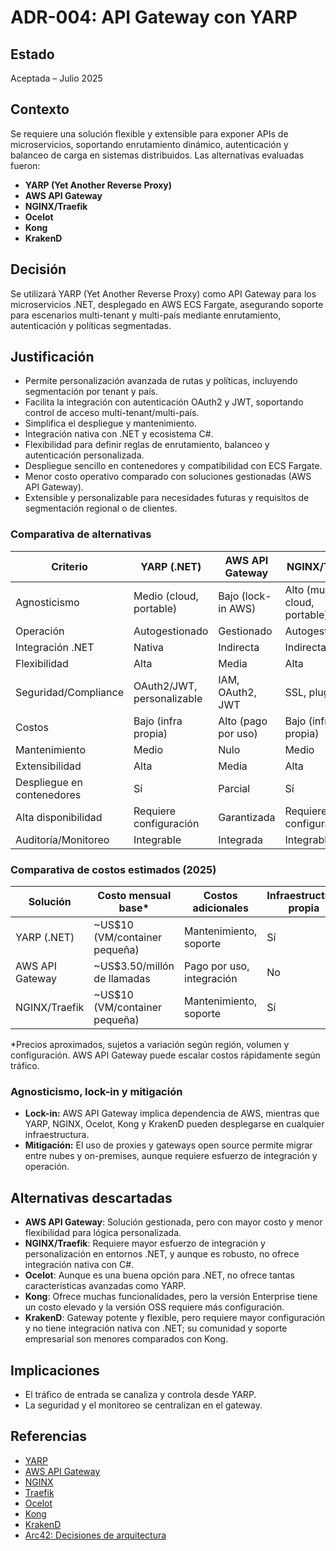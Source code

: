 # ADR-004: API Gateway con YARP

## Estado

Aceptada – Julio 2025

## Contexto

Se requiere una solución flexible y extensible para exponer APIs de microservicios, soportando enrutamiento dinámico, autenticación y balanceo de carga en sistemas distribuidos. Las alternativas evaluadas fueron:

- **YARP (Yet Another Reverse Proxy)**
- **AWS API Gateway**
- **NGINX/Traefik**
- **Ocelot**
- **Kong**
- **KrakenD**

## Decisión

Se utilizará YARP (Yet Another Reverse Proxy) como API Gateway para los microservicios .NET, desplegado en AWS ECS Fargate, asegurando soporte para escenarios multi-tenant y multi-país mediante enrutamiento, autenticación y políticas segmentadas.

## Justificación

- Permite personalización avanzada de rutas y políticas, incluyendo segmentación por tenant y país.
- Facilita la integración con autenticación OAuth2 y JWT, soportando control de acceso multi-tenant/multi-país.
- Simplifica el despliegue y mantenimiento.
- Integración nativa con .NET y ecosistema C#.
- Flexibilidad para definir reglas de enrutamiento, balanceo y autenticación personalizada.
- Despliegue sencillo en contenedores y compatibilidad con ECS Fargate.
- Menor costo operativo comparado con soluciones gestionadas (AWS API Gateway).
- Extensible y personalizable para necesidades futuras y requisitos de segmentación regional o de clientes.

### Comparativa de alternativas

| Criterio                | YARP (.NET)        | AWS API Gateway   | NGINX/Traefik    |
|------------------------|--------------------|-------------------|------------------|
| Agnosticismo           | Medio (cloud, portable) | Bajo (lock-in AWS) | Alto (multi-cloud, portable) |
| Operación              | Autogestionado     | Gestionado        | Autogestionado   |
| Integración .NET       | Nativa             | Indirecta         | Indirecta        |
| Flexibilidad           | Alta               | Media             | Alta             |
| Seguridad/Compliance   | OAuth2/JWT, personalizable | IAM, OAuth2, JWT | SSL, plugins     |
| Costos                 | Bajo (infra propia) | Alto (pago por uso) | Bajo (infra propia) |
| Mantenimiento          | Medio              | Nulo              | Medio            |
| Extensibilidad         | Alta               | Media             | Alta             |
| Despliegue en contenedores | Sí              | Parcial           | Sí               |
| Alta disponibilidad    | Requiere configuración | Garantizada      | Requiere configuración |
| Auditoría/Monitoreo    | Integrable         | Integrada         | Integrable        |

### Comparativa de costos estimados (2025)

| Solución        | Costo mensual base* | Costos adicionales | Infraestructura propia |
|-----------------|---------------------|--------------------|-----------------------|
| YARP (.NET)     | ~US$10 (VM/container pequeña) | Mantenimiento, soporte | Sí                    |
| AWS API Gateway | ~US$3.50/millón de llamadas | Pago por uso, integración | No                    |
| NGINX/Traefik   | ~US$10 (VM/container pequeña) | Mantenimiento, soporte | Sí                    |

*Precios aproximados, sujetos a variación según región, volumen y configuración. AWS API Gateway puede escalar costos rápidamente según tráfico.

### Agnosticismo, lock-in y mitigación

- **Lock-in:** AWS API Gateway implica dependencia de AWS, mientras que YARP, NGINX, Ocelot, Kong y KrakenD pueden desplegarse en cualquier infraestructura.
- **Mitigación:** El uso de proxies y gateways open source permite migrar entre nubes y on-premises, aunque requiere esfuerzo de integración y operación.

## Alternativas descartadas

- **AWS API Gateway**: Solución gestionada, pero con mayor costo y menor flexibilidad para lógica personalizada.
- **NGINX/Traefik**: Requiere mayor esfuerzo de integración y personalización en entornos .NET, y aunque es robusto, no ofrece integración nativa con C#.
- **Ocelot**: Aunque es una buena opción para .NET, no ofrece tantas características avanzadas como YARP.
- **Kong**: Ofrece muchas funcionalidades, pero la versión Enterprise tiene un costo elevado y la versión OSS requiere más configuración.
- **KrakenD**: Gateway potente y flexible, pero requiere mayor configuración y no tiene integración nativa con .NET; su comunidad y soporte empresarial son menores comparados con Kong.

## Implicaciones

- El tráfico de entrada se canaliza y controla desde YARP.
- La seguridad y el monitoreo se centralizan en el gateway.

## Referencias

- [YARP](https://microsoft.github.io/reverse-proxy/)
- [AWS API Gateway](https://docs.aws.amazon.com/apigateway/latest/developerguide/welcome.html)
- [NGINX](https://www.nginx.com/resources/wiki/)
- [Traefik](https://doc.traefik.io/traefik/)
- [Ocelot](https://ocelot.readthedocs.io/en/latest/)
- [Kong](https://docs.konghq.com/)
- [KrakenD](https://www.krakend.io/docs/)
- [Arc42: Decisiones de arquitectura](https://arc42.org/decision/)
